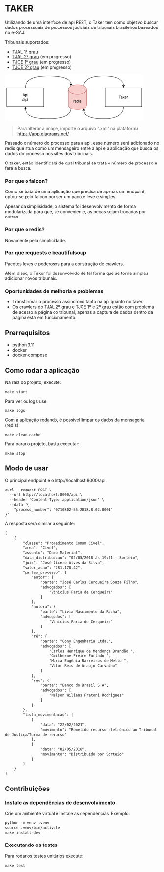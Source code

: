 # TAKER

Utilizando de uma interface de api REST, o Taker tem como objetivo buscar dados 
processuais de processos judiciais de tribunais brasileiros baseados no e-SAJ.

Tribunais suportados:
- [TJAL 1º grau](https://www2.tjal.jus.br/cpopg/open.do)
- [TJAL 2º grau](https://www2.tjal.jus.br/cposg5/open.do) (em progresso)
- [TJCE 1º grau](https://esaj.tjce.jus.br/cpopg/open.do) (em progresso)
- [TJCE 2º grau](https://esaj.tjce.jus.br/cposg5/open.do) (em progresso)

![organization](docs/imgs/organization.png)
> Para alterar a image, importe o arquivo ".xml" na plataforma https://app.diagrams.net/

Passado o número do processo para a api, esse número será adicionado no redis 
que atua como um mensageiro entre a api e a aplicação que busca os dados
do processo nos sites dos tribuinais.

O taker, então identificará de qual tribunal se trata o número de processo
e fará a busca.

### Por que o falcon?

Como se trata de uma aplicação que precisa de apenas um endpoint, optou-se pelo
 falcon por ser um pacote leve e simples.

Apesar da simplisidade, o sistema foi desenvolvimento de forma modularizada
para que, se conveniente, as peças sejam trocadas por outras.

### Por que o redis?

Novamente pela simplicidade.

### Por que requests e beautifulsoup

Pacotes leves e poderosos para a construção de crawlers.

Além disso, o Taker foi desenvolvido de tal forma que se torna simples
adicionar novos tribunais.

### Oportunidades de melhoria e problemas

- Transformar o processo assíncrono tanto na api quanto no taker.
- Os crawlers do TJAL 2º grau e TJCE 1º e 2º grau estão com problema de acesso a
página do tribunal, apenas a captura de dados dentro da página está em
funcionamento.

## Prerrequisitos

- python 3.11
- docker
- docker-compose

## Como rodar a aplicação

Na raiz do projeto, execute:
```
make start
```

Para ver os logs use:
```
make logs
```

Com a aplicação rodando, é possível limpar os dados da mensageria (redis):
```
make clean-cache
```

Para parar o projeto, basta executar:
```
mkae stop
```

## Modo de usar

O principal endpoint é o http://localhost:8000/api.
```
curl --request POST \
  --url http://localhost:8000/api \
  --header 'Content-Type: application/json' \
  --data '{
	"process_number": "0710802-55.2018.8.02.0001"
}'
```

A resposta será similar a seguinte:
```
[
	{
		"classe": "Procedimento Comum Cível",
		"area": "Cível",
		"assunto": "Dano Material",
		"data_distribuicao": "02/05/2018 às 19:01 - Sorteio",
		"juiz": "José Cícero Alves da Silva",
		"valor_acao": "281.178,42",
		"partes_processo": {
			"autor": {
				"parte": "José Carlos Cerqueira Souza Filho",
				"advogados": [
					"Vinicius Faria de Cerqueira"
				]
			},
			"autora": {
				"parte": "Livia Nascimento da Rocha",
				"advogados": [
					"Vinicius Faria de Cerqueira"
				]
			},
			"ré": {
				"parte": "Cony Engenharia Ltda.",
				"advogados": [
					"Carlos Henrique de Mendonça Brandão ",
					"Guilherme Freire Furtado ",
					"Maria Eugênia Barreiros de Mello ",
					"Vítor Reis de Araujo Carvalho"
				]
			},
			"réu": {
				"parte": "Banco do Brasil S A",
				"advogados": [
					"Nelson Wilians Fratoni Rodrigues"
				]
			}
		},
		"lista_movimentacao": [
			{
				"data": "22/02/2021",
				"movimento": "Remetido recurso eletrônico ao Tribunal de Justiça/Turma de recurso"
			},
            {
				"data": "02/05/2018",
				"movimento": "Distribuído por Sorteio"
			}
		]
	}
]
```

## Contribuições

### Instale as dependências de desenvolvimento

Crie um ambiente virtual e instale as dependências. Exemplo:
```
python -m venv .venv
source .venv/bin/activate
make install-dev
```

### Executando os testes

Para rodar os testes unitários execute:
```
make test
````

